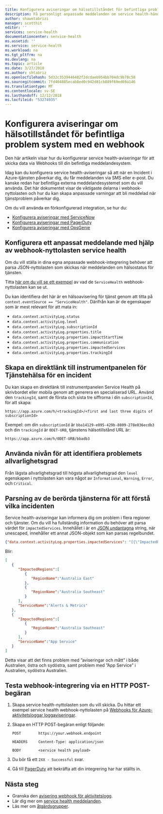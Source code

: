 ```yaml
---
title: Konfigurera aviseringar om hälsotillståndet för befintliga problem system med en webhook | Microsoft Docs
description: Få personligt anpassade meddelanden om service health-händelser till problemhanteringssystemet befintliga.
author: shawntabrizi
manager: scotthit
editor: ''
services: service-health
documentationcenter: service-health
ms.assetid: ''
ms.service: service-health
ms.workload: na
ms.tgt_pltfrm: na
ms.devlang: na
ms.topic: article
ms.date: 3/27/2018
ms.author: shtabriz
ms.openlocfilehash: 5d32c3539446482f2dcdaeb954bb704dc9b78c58
ms.sourcegitcommit: 7fd404885ecab8ed0c942d81cb889f69ed69a146
ms.translationtype: MT
ms.contentlocale: sv-SE
ms.lasthandoff: 12/12/2018
ms.locfileid: "53274935"
---
```

# <a name="configure-health-notifications-for-existing-problem-management-systems-using-a-webhook"></a>Konfigurera aviseringar om hälsotillståndet för befintliga problem system med en webhook

Den här artikeln visar hur du konfigurerar service health-aviseringar för att skicka data via Webhooks till din befintliga meddelandesystem.

Idag kan du konfigurera service health-aviseringar så att när en Incident i Azure-tjänsten påverkar dig, du får meddelanden via SMS eller e-post.
Du kanske redan har befintliga externa meddelandesystemet som du vill använda.
Det här dokumentet visar de viktigaste delarna i webhook-nyttolasten och hur du kan skapa anpassade varningar att bli meddelad när tjänstproblem påverkar dig.

Om du vill använda en förkonfigurerad integration, se hur du:
* [Konfigurera aviseringar med ServiceNow](service-health-alert-webhook-servicenow.md)
* [Konfigurera aviseringar med PagerDuty](service-health-alert-webhook-pagerduty.md)
* [Konfigurera aviseringar med OpsGenie](service-health-alert-webhook-opsgenie.md)

## <a name="configuring-a-custom-notification-using-the-service-health-webhook-payload"></a>Konfigurera ett anpassat meddelande med hjälp av webhook-nyttolasten service health
Om du vill ställa in dina egna anpassade webhook-integrering behöver att parsa JSON-nyttolasten som skickas när meddelanden om hälsostatus för tjänsten.

Titta [här om du vill se ett exempel](../azure-monitor/platform/activity-log-alerts-webhook.md) av vad de `ServiceHealth` webhook-nyttolasten kan se ut.

Du kan identifiera det här är en hälsoavisering för tjänst genom att titta på `context.eventSource == "ServiceHealth"`. Därifrån kan är de egenskaper som är mest relevant för att mata in:
 * `data.context.activityLog.status`
 * `data.context.activityLog.level`
 * `data.context.activityLog.subscriptionId`
 * `data.context.activityLog.properties.title`
 * `data.context.activityLog.properties.impactStartTime`
 * `data.context.activityLog.properties.communication`
 * `data.context.activityLog.properties.impactedServices`
 * `data.context.activityLog.properties.trackingId`

## <a name="creating-a-direct-link-to-the-service-health-dashboard-for-an-incident"></a>Skapa en direktlänk till instrumentpanelen för Tjänstehälsa för en incident
Du kan skapa en direktlänk till instrumentpanelen Service Health på skrivbordet eller mobila genom att generera en specialiserad URL. Använd den `trackingId`, samt de första och sista tre siffrorna i din `subscriptionId`, för att skapa:
```
https://app.azure.com/h/<trackingId>/<first and last three digits of subscriptionId>
```

Exempel: om din `subscriptionId` är `bba14129-e895-429b-8809-278e836ecdb3` och din `trackingId` är `0DET-URB`, tjänstens hälsotillstånd URL är:

```
https://app.azure.com/h/0DET-URB/bbadb3
```

## <a name="using-the-level-to-detect-the-severity-of-the-issue"></a>Använda nivån för att identifiera problemets allvarlighetsgrad
Från lägsta allvarlighetsgrad till högsta allvarlighetsgrad den `level` egenskapen i nyttolasten kan vara något av `Informational`, `Warning`, `Error`, och `Critical`.

## <a name="parsing-the-impacted-services-to-understand-the-full-scope-of-the-incident"></a>Parsning av de berörda tjänsterna för att förstå vilka incidenten
Service health-aviseringar kan informera dig om problem i flera regioner och tjänster. Om du vill ha fullständig information du behöver att parsa värdet för `impactedServices`.
Innehållet i är en [JSON undantagna](http://json.org/) string, när unescaped, innehåller ett annat JSON-objekt som kan parsas regelbundet.

```json
{"data.context.activityLog.properties.impactedServices": "[{\"ImpactedRegions\":[{\"RegionName\":\"Australia East\"},{\"RegionName\":\"Australia Southeast\"}],\"ServiceName\":\"Alerts & Metrics\"},{\"ImpactedRegions\":[{\"RegionName\":\"Australia Southeast\"}],\"ServiceName\":\"App Service\"}]"}
```

Blir:

```json
[
   {
      "ImpactedRegions":[
         {
            "RegionName":"Australia East"
         },
         {
            "RegionName":"Australia Southeast"
         }
      ],
      "ServiceName":"Alerts & Metrics"
   },
   {
      "ImpactedRegions":[
         {
            "RegionName":"Australia Southeast"
         }
      ],
      "ServiceName":"App Service"
   }
]
```

Detta visar att det finns problem med ”aviseringar och mått” i både Australien, östra och sydöstra, samt problem med ”App Service” i Australien, sydöstra Australien.


## <a name="testing-your-webhook-integration-via-an-http-post-request"></a>Testa webhook-integrering via en HTTP POST-begäran
1. Skapa service health-nyttolasten som du vill skicka. Du hittar ett exempel service health webhook-nyttolasten på [Webhooks för Azure-aktivitetsloggar loggaviseringar](../azure-monitor/platform/activity-log-alerts-webhook.md).

2. Skapa en HTTP POST-begäran enligt följande:

    ```
    POST        https://your.webhook.endpoint

    HEADERS     Content-Type: application/json

    BODY        <service health payload>
    ```
3. Du bör få ett `2XX - Successful` svar.

4. Gå till [PagerDuty](https://www.pagerduty.com/) att bekräfta att din integrering har har ställts in.

## <a name="next-steps"></a>Nästa steg
- Granska den [avisering webhook för aktivitetslogg](../azure-monitor/platform/activity-log-alerts-webhook.md). 
- Lär dig mer om [service health meddelanden](../monitoring-and-diagnostics/monitoring-service-notifications.md).
- Läs mer om [åtgärdsgrupper](../azure-monitor/platform/action-groups.md).
